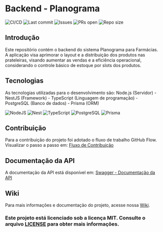 # Backend - Planograma
![CI/CD](https://github.com/ifpebj-ti/backend-planogram/actions/workflows/main.yml/badge.svg)
![Last commit](https://img.shields.io/github/last-commit/ifpebj-ti/backend-planogram)
![Issues](https://img.shields.io/github/issues/ifpebj-ti/backend-planogram)
![PRs open](https://img.shields.io/github/issues-pr/ifpebj-ti/backend-planogram)
![Repo size](https://img.shields.io/github/repo-size/ifpebj-ti/backend-planogram)

## Introdução
Este repositório contém o backend do sistema Planograma para Farmácias. A aplicação visa aprimorar o layout e a distribuição dos produtos nas prateleiras, visando aumentar as vendas e a eficiência operacional, considerando o controle básico de estoque por slots dos produtos.

## Tecnologias
As tecnologias utilizadas para o desenvolvimento são: Node.js (Servidor) - NestJS (Framework) - TypeScript (Linguagem de programação) - PostgreSQL (Banco de dados) - Prisma (ORM)

![NodeJS](https://img.shields.io/badge/node.js-6DA55F?style=for-the-badge&logo=node.js&logoColor=white) ![Nest](https://img.shields.io/badge/nestjs-E0234E?style=for-the-badge&logo=nestjs&logoColor=white) ![TypeScript](https://img.shields.io/badge/typescript-%23007ACC.svg?style=for-the-badge&logo=typescript&logoColor=white) ![PostgreSQL](https://img.shields.io/badge/PostgreSQL-316192?style=for-the-badge&logo=postgresql&logoColor=white) ![Prisma](https://img.shields.io/badge/Prisma-8b1df2?style=for-the-badge&logo=Prisma&logoColor=white)

## Contribuição
Para a contribuição do projeto foi adotado o fluxo de trabalho GitHub Flow. 
Visualizar o passo a passo em: [Fluxo de Contribuição](https://github.com/ifpebj-ti/Backend-Planogram/blob/main/CONTRIBUTING.md)

## Documentação da API  
A documentação da API está disponível em: [Swagger - Documentação da API](http://150.230.84.87:8080/api)

## Wiki
Para mais informações e documentação do projeto, acesse nossa [Wiki](https://github.com/ifpebj-ti/frontend-planogram/wiki).

### Este projeto está licenciado sob a licença MIT. Consulte o arquivo [LICENSE](https://github.com/ifpebj-ti/Backend-Planograma?tab=MIT-1-ov-file) para obter mais informações.
